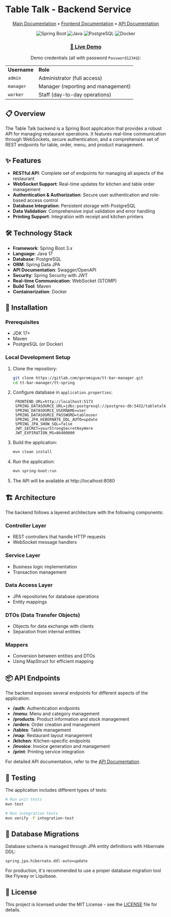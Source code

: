# Table Talk - Backend Service

<div align="center">
  <p>
    <a href="../README.md">Main Documentation</a> •
    <a href="../tt-react/README.md">Frontend Documentation</a> •
    <a href="../API.md">API Documentation</a>
  </p>
</div>

<div align="center">
  <img src="https://img.shields.io/badge/Spring_Boot-6DB33F?style=for-the-badge&logo=spring&logoColor=white" alt="Spring Boot" />
  <img src="https://img.shields.io/badge/Java-ED8B00?style=for-the-badge&logo=openjdk&logoColor=white" alt="Java" />
  <img src="https://img.shields.io/badge/PostgreSQL-4169E1?style=for-the-badge&logo=postgresql&logoColor=white" alt="PostgreSQL" />
  <img src="https://img.shields.io/badge/Docker-2496ED?style=for-the-badge&logo=docker&logoColor=white" alt="Docker" />
</div>

<div align="center">
  <h3><a href="https://tt.gorocode.dev/manager" target="_blank">🔗 Live Demo</a></h3>
  <p>Demo credentials (all with password <code>Password1234$</code>):</p>
  <table>
    <tr>
      <td><strong>Username</strong></td>
      <td><strong>Role</strong></td>
    </tr>
    <tr>
      <td><code>admin</code></td>
      <td>Administrator (full access)</td>
    </tr>
    <tr>
      <td><code>manager</code></td>
      <td>Manager (reporting and management)</td>
    </tr>
    <tr>
      <td><code>worker</code></td>
      <td>Staff (day-to-day operations)</td>
    </tr>
  </table>
</div>

## 📋 Overview

The Table Talk backend is a Spring Boot application that provides a robust API for managing restaurant operations. It features real-time communication through WebSockets, secure authentication, and a comprehensive set of REST endpoints for table, order, menu, and product management.

## ✨ Features

- **RESTful API**: Complete set of endpoints for managing all aspects of the restaurant
- **WebSocket Support**: Real-time updates for kitchen and table order management
- **Authentication & Authorization**: Secure user authentication and role-based access control
- **Database Integration**: Persistent storage with PostgreSQL
- **Data Validation**: Comprehensive input validation and error handling
- **Printing Support**: Integration with receipt and kitchen printers

## 🛠️ Technology Stack

- **Framework**: Spring Boot 3.x
- **Language**: Java 17
- **Database**: PostgreSQL
- **ORM**: Spring Data JPA
- **API Documentation**: Swagger/OpenAPI
- **Security**: Spring Security with JWT
- **Real-time Communication**: WebSocket (STOMP)
- **Build Tool**: Maven
- **Containerization**: Docker

## 🚀 Installation

### Prerequisites
- JDK 17+
- Maven
- PostgreSQL (or Docker)

### Local Development Setup

1. Clone the repository:
   ```bash
   git clone https://gitlab.com/goromigue/tt-bar-manager.git
   cd tt-bar-manager/tt-spring
   ```

2. Configure database in `application.properties`:
   ```properties
    FRONTEND_URL=http://localhost:5173
    SPRING_DATASOURCE_URL=jdbc:postgresql://postgres-db:5432/tabletalk
    SPRING_DATASOURCE_USERNAME=user
    SPRING_DATASOURCE_PASSWORD=tableuser
    SPRING_JPA_HIBERNATE_DDL_AUTO=update
    SPRING_JPA_SHOW_SQL=false
    JWT_SECRET=yourStrongSecretKeyHere
    JWT_EXPIRATION_MS=86400000
   ```

3. Build the application:
   ```bash
   mvn clean install
   ```

4. Run the application:
   ```bash
   mvn spring-boot:run
   ```

5. The API will be available at http://localhost:8080

## 🏗️ Architecture

The backend follows a layered architecture with the following components:

### Controller Layer
- REST controllers that handle HTTP requests
- WebSocket message handlers

### Service Layer
- Business logic implementation
- Transaction management

### Data Access Layer
- JPA repositories for database operations
- Entity mappings

### DTOs (Data Transfer Objects)
- Objects for data exchange with clients
- Separation from internal entities

### Mappers
- Conversion between entities and DTOs
- Using MapStruct for efficient mapping

## 📦 API Endpoints

The backend exposes several endpoints for different aspects of the application:

- **/auth**: Authentication endpoints
- **/menu**: Menu and category management
- **/products**: Product information and stock management
- **/orders**: Order creation and management
- **/tables**: Table management
- **/map**: Restaurant layout management
- **/kitchen**: Kitchen-specific endpoints
- **/invoice**: Invoice generation and management
- **/print**: Printing service integration

For detailed API documentation, refer to the [API Documentation](../API.md).

## 🧪 Testing

The application includes different types of tests:

```bash
# Run unit tests
mvn test

# Run integration tests
mvn verify -P integration-test
```

## 🔄 Database Migrations

Database schema is managed through JPA entity definitions with Hibernate DDL:

```properties
spring.jpa.hibernate.ddl-auto=update
```

For production, it's recommended to use a proper database migration tool like Flyway or Liquibase.

## 📄 License

This project is licensed under the MIT License - see the [LICENSE](./LICENSE) file for details.
